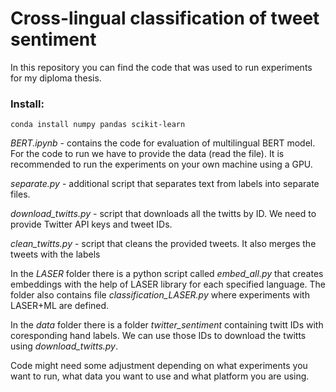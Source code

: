 # Cross-lingual classification of tweet sentiment

In this repository you can find the code that was used to run experiments for my diploma thesis.

### Install:
```
conda install numpy pandas scikit-learn
```

*BERT.ipynb* - contains the code for evaluation of multilingual BERT model. For the code to run we have to provide the data (read the file). It is recommended to run the experiments on your own machine using a GPU.

*separate.py* - additional script that separates text from labels into separate files.

*download_twitts.py* - script that downloads all the twitts by ID. We need to provide Twitter API keys and tweet IDs.

*clean_twitts.py* - script that cleans the provided tweets. It also merges the tweets with the labels

In the *LASER* folder there is a python script called *embed_all.py* that creates embeddings with the help of LASER library for each specified language.
The folder also contains file *classification_LASER.py* where experiments with LASER+ML are defined.

In the *data* folder there is a folder *twitter_sentiment* containing twitt IDs with coresponding hand labels. We can use those IDs to download the twitts using *download_twitts.py*.


Code might need some adjustment depending on what experiments you want to run, what data you want to use and what platform you are using.
